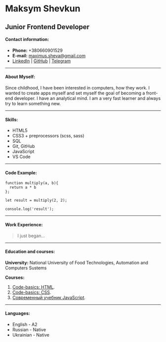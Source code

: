 # Maksym Shevkun

## Junior Frontend Developer

#### Contact information:

- **Phone:** +380660901529
- **E-mail:** maximus.sheva@gmail.com
- [LinkedIn](https://www.linkedin.com/in/maksym-shevkun-a1456a226/) | [GitHub](https://github.com/Maxi1912) | [Telegram](https://t.me/Maxi191291)

---
#### About Myself:
Since childhood, I have been interested in computers, how they work. 
I wanted to create apps myself and set myself the goal of becoming a front-end developer.
I have an analytical mind. I am a very fast learner and always try to learn something new.

---
#### Skills:
* HTML5
* CSS3 + preprocessors (scss, sass)
* SQL
* Git, GitHub
* JavaScript
* VS Code

---
#### Code Example:
```
function multiply(a, b){
  return a * b
};

let result = multiply(2, 2);

console.log('result');
```
---
#### Work Experience:
> I just began...

---
#### Education and courses:
**University:** National University of Food Technologies, Automation and Computers Sustems

**Courses:**
1. [Code-basics: HTML](https://ru.code-basics.com/languages/html).
2. [Code-basics: CSS](https://www.linkedin.com/in/maksym-shevkun-a1456a226/).
3. [Современный учебник JavaScript](https://learn.javascript.ru/).

---
#### Languages:
* English - A2
* Russian - Native
* Ukrainian - Native
